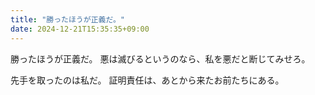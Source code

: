 ```yaml
---
title: "勝ったほうが正義だ。"
date: 2024-12-21T15:35:35+09:00
---
```

勝ったほうが正義だ。
悪は滅びるというのなら、私を悪だと断じてみせろ。

先手を取ったのは私だ。
証明責任は、あとから来たお前たちにある。
